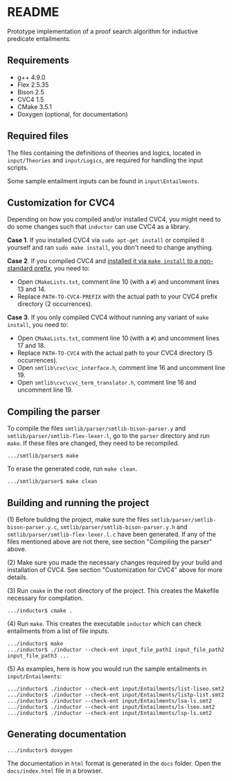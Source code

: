 # README #

Prototype implementation of a proof search algorithm for inductive predicate entailments.

## Requirements ##
 - g++ 4.9.0
 - Flex 2.5.35
 - Bison 2.5
 - CVC4 1.5
 - CMake 3.5.1
 - Doxygen (optional, for documentation)

## Required files ##
The files containing the definitions of theories and logics, located in `input/Theories` and `input/Logics`, are required for handling the input scripts.

Some sample entailment inputs can be found in `input\Entailments`.

## Customization for CVC4 ##

Depending on how you compiled and/or installed CVC4, you might need to do some changes such that `inductor` can use CVC4 as a library.

**Case 1**. If you installed CVC4 via `sudo apt-get install` or compiled it yourself and ran `sudo make install`, you don't need to change anything.

**Case 2**. If you compiled CVC4 and [installed it via `make install` to a non-standard prefix](http://cvc4.cs.stanford.edu/wiki/Build_Problems#make_install_to_a_non-standard_prefix), you need to:

- Open `CMakeLists.txt`, comment line 10 (with a `#`) and uncomment lines 13 and 14.
- Replace `PATH-TO-CVC4-PREFIX` with the actual path to your CVC4 prefix directory (2 occurrences).

**Case 3**. If you only compiled CVC4 without running any variant of `make install`, you need to:
- Open `CMakeLists.txt`, comment line 10 (with a `#`) and uncomment lines 17 and 18.
- Replace `PATH-TO-CVC4` with the actual path to your CVC4 directory (5 occurrences).
- Open `smtlib\cvc\cvc_interface.h`, comment line 16 and uncomment line 19.
- Open `smtlib\cvc\cvc_term_translator.h`, comment line 16 and uncomment line 19.

## Compiling the parser ##
To compile the files `smtlib/parser/smtlib-bison-parser.y` and `smtlib/parser/smtlib-flex-lexer.l`, go to the `parser` directory and run `make`. If these files are changed, they need to be recompiled.
```
.../smtlib/parser$ make
```
To erase the generated code, run `make clean`.
```
.../smtlib/parser$ make clean
```

## Building and running the project ##
(1) Before building the project, make sure the files `smtlib/parser/smtlib-bison-parser.y.c`, `smtlib/parser/smtlib-bison-parser.y.h` and `smtlib/parser/smtlib-flex-lexer.l.c` have been generated. If any of the files mentioned above are not there, see section "Compiling the parser" above.

(2) Make sure you made the necessary changes required by your build and installation of CVC4. See section "Customization for CVC4" above for more details.

(3) Run `cmake` in the root directory of the project. This creates the Makefile necessary for compilation.
```
.../inductor$ cmake .
```

(4) Run `make`. This creates the executable `inductor` which can check entailments from a list of file inputs.
```
.../inductor$ make
.../inductor$ ./inductor --check-ent input_file_path1 input_file_path2 input_file_path3 ...
```

(5) As examples, here is how you would run the sample entailments in `input/Entailments`:
```
.../inductor$ ./inductor --check-ent input/Entailments/list-liseo.smt2
.../inductor$ ./inductor --check-ent input/Entailments/listp-list.smt2
.../inductor$ ./inductor --check-ent input/Entailments/lsa-ls.smt2
.../inductor$ ./inductor --check-ent input/Entailments/ls-lseo.smt2
.../inductor$ ./inductor --check-ent input/Entailments/lsp-ls.smt2
```

## Generating documentation ##
```
.../inductor$ doxygen
```
The documentation in `html` format is generated in the `docs` folder. Open the `docs/index.html` file in a browser.
